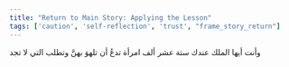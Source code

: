 ```yaml
---
title: "Return to Main Story: Applying the Lesson"
tags: ['caution', 'self-reflection', 'trust', "frame_story_return"]
---
```


 وأنت أيها الملك عندك ستة عشر ألف امرأة تدعُ أن تلهوَ بهنَّ وتطلب التي لا تجد
